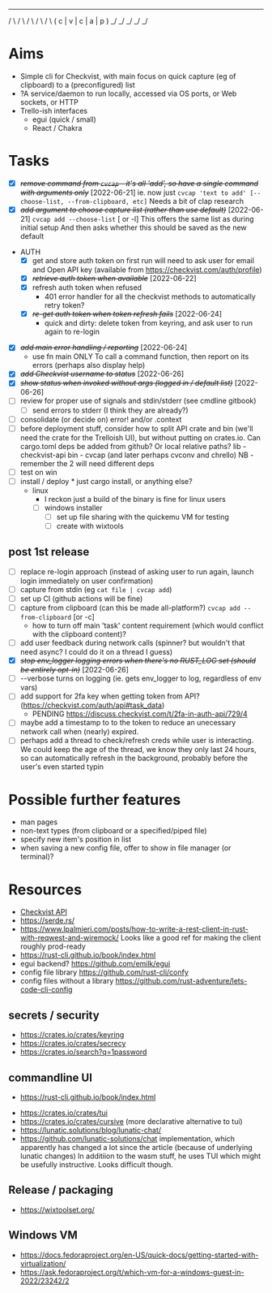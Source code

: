   _   _   _   _   _  
 / \ / \ / \ / \ / \ 
( c | v | c | a | p )
 \_/ \_/ \_/ \_/ \_/ 

# Aims
* Simple cli for Checkvist, with main focus on quick capture (eg of clipboard) to a (preconfigured) list
* ?A service/daemon to run locally, accessed via OS ports, or Web sockets, or HTTP 
* Trello-ish interfaces
  + egui (quick / small)
  + React / Chakra 

# Tasks
* [X] ~~*remove command from `cvcap` - it's all 'add', so have a single command with arguments only*~~ [2022-06-21]
      ie. now just `cvcap 'text to add' [--choose-list, --from-clipboard, etc]`
      Needs a bit of clap research
* [X] ~~*add argument to choose capture list (rather than use default)*~~ [2022-06-21]
      `cvcap add --choose-list` [ or -l]
      This offers the same list as during initial setup
      And then asks whether this should be saved as the new default

* AUTH
  * [x] get and store auth token on first run
    will need to ask user for email and Open API key (available from https://checkvist.com/auth/profile)
  * [X] ~~*retrieve auth token when available*~~ [2022-06-22]
  * [x] refresh auth token when refused
    - 401 error handler for all the checkvist methods to automatically retry token?
  * [X] ~~*re-get auth token when token refresh fails*~~ [2022-06-24]
      - quick and dirty: delete token from keyring, and ask user to run again to re-login
* [X] ~~*add main error handling / reporting*~~ [2022-06-24]
  - use fn main ONLY To call a command function, then report on its errors (perhaps also display help)
* [X] ~~*add Checkvist username to status*~~ [2022-06-26]
* [X] ~~*show status when invoked without args (logged in / default list)*~~ [2022-06-26]
* [ ] review for proper use of signals and stdin/stderr (see cmdline gitbook)
  * [ ] send errors to stderr (I think they are already?)
* [ ] consolidate (or decide on) error! and/or .context
* [ ] before deployment stuff, consider how to split API crate and bin (we'll need the crate for the Trelloish UI), but without putting on crates.io. Can cargo.toml deps be added from github? Or local relative paths?
    lib - checkvist-api
    bin - cvcap (and later perhaps cvconv and chrello)
    NB - remember the 2 will need different deps
* [ ] test on win
* [ ] install / deploy
      * just cargo install, or anything else?
  * linux
    * I reckon just a build of the binary is fine for linux users
    * [ ] windows installer
      * [ ] set up file sharing with the quickemu VM for testing
      * [ ] create with wixtools
## post 1st release
* [ ] replace re-login approach (instead of asking user to run again, launch login immediately on user confirmation)
* [ ] capture from stdin (eg `cat file | cvcap add`)
* [ ] set up CI (github actions will be fine)
* [ ] capture from clipboard (can this be made all-platform?) `cvcap add --from-clipboard` [or -c]
  - how to turn off main 'task' content requirement (which would conflict with the clipboard content)?
* [ ] add user feedback during network calls (spinner? but wouldn't that need async? I could do it on a thread I guess)
* [X] ~~*stop env_logger logging errors when there's no RUST_LOG set (should be entirely opt-in)*~~ [2022-06-26]
* [ ] --verbose turns on logging (ie. gets env_logger to log, regardless of env vars)
* [ ] add support for 2fa key  when getting token from API? (https://checkvist.com/auth/api#task_data)
  * PENDING https://discuss.checkvist.com/t/2fa-in-auth-api/729/4
* [ ] maybe add a timestamp to to the token to reduce an unecessary network call when (nearly) expired.
* [ ] perhaps add a thread to check/refresh creds while user is interacting. We could keep the age of the
  thread, we know they only last 24 hours, so can automatically refresh in the background, probably before 
  the user's even started typin

# Possible further features
* man pages
* non-text types (from clipboard or a specified/piped file)
* specify new item's position in list
* when saving a new config file, offer to show in file manager (or terminal)?

# Resources
* [Checkvist API](https://checkvist.com/auth/api)
* https://serde.rs/
* https://www.lpalmieri.com/posts/how-to-write-a-rest-client-in-rust-with-reqwest-and-wiremock/
  Looks like a good ref for making the client roughly prod-ready
* https://rust-cli.github.io/book/index.html
* egui backend? https://github.com/emilk/egui
* config file library https://github.com/rust-cli/confy
* config files without a library https://github.com/rust-adventure/lets-code-cli-config

## secrets / security
* https://crates.io/crates/keyring     
* https://crates.io/crates/secrecy
* https://crates.io/search?q=1password



## commandline UI
+ https://rust-cli.github.io/book/index.html
* https://crates.io/crates/tui
* https://crates.io/crates/cursive
  (more declarative alternative to tui)
* https://lunatic.solutions/blog/lunatic-chat/
* https://github.com/lunatic-solutions/chat implementation, which apparently has changed a lot since the article (because of underlying lunatic changes)
  In additiion to the wasm stuff, he uses TUI which might be usefully instructive. Looks difficult though.

## Release / packaging
* https://wixtoolset.org/

## Windows VM
* https://docs.fedoraproject.org/en-US/quick-docs/getting-started-with-virtualization/ 
* https://ask.fedoraproject.org/t/which-vm-for-a-windows-guest-in-2022/23242/2
